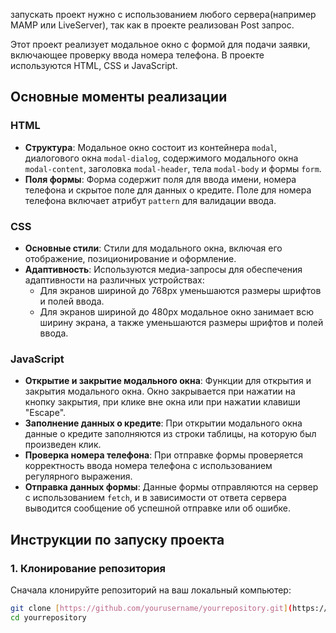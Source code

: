 запускать проект нужно с использованием любого сервера(например MAMP или LiveServer), так как в проекте реализован Post запрос. 

Этот проект реализует модальное окно с формой для подачи заявки, включающее проверку ввода номера телефона. В проекте используются HTML, CSS и JavaScript.

## Основные моменты реализации

### HTML

- **Структура**: Модальное окно состоит из контейнера `modal`, диалогового окна `modal-dialog`, содержимого модального окна `modal-content`, заголовка `modal-header`, тела `modal-body` и формы `form`.
- **Поля формы**: Форма содержит поля для ввода имени, номера телефона и скрытое поле для данных о кредите. Поле для номера телефона включает атрибут `pattern` для валидации ввода.

### CSS

- **Основные стили**: Стили для модального окна, включая его отображение, позиционирование и оформление.
- **Адаптивность**: Используются медиа-запросы для обеспечения адаптивности на различных устройствах:
  - Для экранов шириной до 768px уменьшаются размеры шрифтов и полей ввода.
  - Для экранов шириной до 480px модальное окно занимает всю ширину экрана, а также уменьшаются размеры шрифтов и полей ввода.

### JavaScript

- **Открытие и закрытие модального окна**: Функции для открытия и закрытия модального окна. Окно закрывается при нажатии на кнопку закрытия, при клике вне окна или при нажатии клавиши "Escape".
- **Заполнение данных о кредите**: При открытии модального окна данные о кредите заполняются из строки таблицы, на которую был произведен клик.
- **Проверка номера телефона**: При отправке формы проверяется корректность ввода номера телефона с использованием регулярного выражения.
- **Отправка данных формы**: Данные формы отправляются на сервер с использованием `fetch`, и в зависимости от ответа сервера выводится сообщение об успешной отправке или об ошибке.

## Инструкции по запуску проекта

### 1. Клонирование репозитория
Сначала клонируйте репозиторий на ваш локальный компьютер:
```bash
git clone [https://github.com/yourusername/yourrepository.git](https://github.com/ManyukV/bankCredits.git)
cd yourrepository

